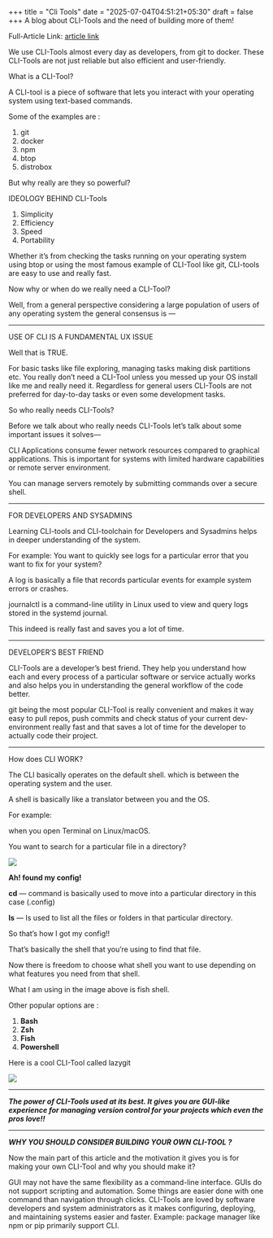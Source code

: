 +++
title = "Cli Tools"
date = "2025-07-04T04:51:21+05:30"
draft = false
+++
A blog about CLI-Tools and the need of building more of them!
<!--more-->

Full-Article Link: 
[article link](https://medium.com/@honey032004/cli-tools-simple-fast-essential-66d0354d47b0)

We use CLI-Tools almost every day as developers, from git to docker.
These CLI-Tools are not just reliable but also efficient and user-friendly.

What is a CLI-Tool?

A CLI-tool is a piece of software that lets you interact with your operating system using text-based commands.

Some of the examples are :
1. git
2. docker
3. npm
4. btop
5. distrobox

But why really are they so powerful?

IDEOLOGY BEHIND CLI-Tools

1. Simplicity
2. Efficiency
3. Speed
4. Portability

Whether it’s from checking the tasks running on your operating system using btop or using the most famous example of CLI-Tool like git, CLI-tools are easy to use and really fast.

Now why or when do we really need a CLI-Tool?

Well, from a general perspective considering a large population of users of any operating system the general consensus is —

---
USE OF CLI IS A FUNDAMENTAL UX ISSUE

Well that is TRUE.

For basic tasks like file exploring, managing tasks making disk partitions etc. You really don’t need a CLI-Tool unless you messed up your OS install like me and really need it. Regardless for general users CLI-Tools are not preferred for day-to-day tasks or even some development tasks.

So who really needs CLI-Tools?

Before we talk about who really needs CLI-Tools let’s talk about some important issues it solves—

CLI Applications consume fewer network resources compared to graphical applications.
This is important for systems with limited hardware capabilities or remote server environment.

You can manage servers remotely by submitting commands over a secure shell.

---
FOR DEVELOPERS AND SYSADMINS

Learning CLI-tools and CLI-toolchain for Developers and Sysadmins helps in deeper understanding of the system.

For example: You want to quickly see logs for a particular error that you want to fix for your system?

A log is basically a file that records particular events for example system errors or crashes.

journalctl is a command-line utility in Linux used to view and query logs stored in the systemd journal.

This indeed is really fast and saves you a lot of time.

---
DEVELOPER’S BEST FRIEND


CLI-Tools are a developer’s best friend. They help you understand how each and every process of a particular software or service actually works and also helps you in understanding the general workflow of the code better.

git being the most popular CLI-Tool is really convenient and makes it way easy to pull repos, push commits and check status of your current dev-environment really fast and that saves a lot of time for the developer to actually code their project.

---
How does CLI WORK?

The CLI basically operates on the default shell. which is between the operating system and the user.

A shell is basically like a translator between you and the OS.

For example:

when you open Terminal on Linux/macOS.

You want to search for a particular file in a directory?

<img src = "/images/cli1.png"/>

**Ah! found my config!**

**cd** — command is basically used to move into a particular directory in this case (.config)

**ls** — Is used to list all the files or folders in that particular directory.

So that’s how I got my config!!

That’s basically the shell that you’re using to find that file.

Now there is freedom to choose what shell you want to use depending on what features you need from that shell.

What I am using in the image above is fish shell.

Other popular options are :
1. **Bash**
2. **Zsh**
3. **Fish**
4. **Powershell**

Here is a cool CLI-Tool called lazygit


<img src  = /images/cli2.png>

---

***The power of CLI-Tools used at its best. It gives you are GUI-like experience for managing version control for your projects which even the pros love!!***

--- 

***WHY YOU SHOULD CONSIDER BUILDING YOUR OWN CLI-TOOL ?***

Now the main part of this article and the motivation it gives you is for making your own CLI-Tool and why you should make it?

GUI may not have the same flexibility as a command-line interface. GUIs do not support scripting and automation. Some things are easier done with one command than navigation through clicks.
CLI-Tools are loved by software developers and system administrators as it makes configuring, deploying, and maintaining systems easier and faster.
Example: package manager like npm or pip primarily support CLI.


